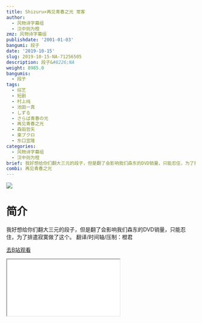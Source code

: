 ```yaml
---
title: Shizuru×再见青春之光 常客
author:
  - 风物诗字幕组
  - 汉中则为橙
zmz: 风物诗字幕组
publishdate: '2001-01-03'
bangumi: 段子
date: '2019-10-15'
slug: 2019-10-15-NA-71256505
description: 段子&#8226;NA
weight: 8985.0
bangumis:
  - 段子
tags:
  - 综艺
  - 短剧
  - 村上纯
  - 池田一真
  - しずる
  - さらば青春の光
  - 再见青春之光
  - 森田哲矢
  - 東ブクロ
  - 东口宜隆
categories:
  - 风物诗字幕组
  - 汉中则为橙
brief: 我好想给你们翻大三元的段子，但是翻了会影响我们森东的DVD销量，只能忍住，为了排遣寂寞做了这个。 翻译/时间轴/压制：橙君
combi: 再见青春之光
---
```

![](https://raw.githubusercontent.com/tcgriffith/owaraisite/master/static/tmpimg/f38ea9b002ca00ed2aeafbad9cf12fb633f2f61b.jpg.480.jpg)
# 简介  
我好想给你们翻大三元的段子，但是翻了会影响我们森东的DVD销量，只能忍住，为了排遣寂寞做了这个。
翻译/时间轴/压制：橙君  

[去B站观看](https://www.bilibili.com/video/av71256505/)
<div class ="resp-container"><iframe class="testiframe" src="//player.bilibili.com/player.html?aid=71256505"", scrolling="no", allowfullscreen="true" > </iframe></div> 
